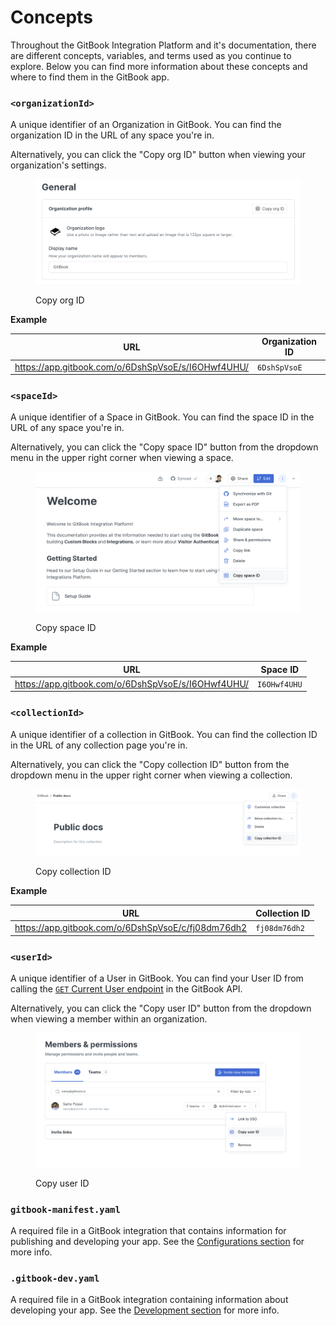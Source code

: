 # Concepts

Throughout the GitBook Integration Platform and it's documentation, there are different concepts, variables, and terms used as you continue to explore. Below you can find more information about these concepts and where to find them in the GitBook app.

### `<organizationId>`

A unique identifier of an Organization in GitBook. You can find the organization ID in the URL of any space you're in.&#x20;

Alternatively, you can click the "Copy org ID" button when viewing your organization's settings.

<figure><img src="../.gitbook/assets/organization-id.png" alt=""><figcaption><p>Copy org ID</p></figcaption></figure>

**Example**

| URL                                                | Organization ID |
| -------------------------------------------------- | --------------- |
| https://app.gitbook.com/o/6DshSpVsoE/s/I6OHwf4UHU/ | `6DshSpVsoE`    |

### `<spaceId>`

A unique identifier of a Space in GitBook. You can find the space ID in the URL of any space you're in.

Alternatively, you can click the "Copy space ID" button from the dropdown menu in the upper right corner when viewing a space.

<figure><img src="../.gitbook/assets/space-id.png" alt=""><figcaption><p>Copy space ID</p></figcaption></figure>

**Example**

| URL                                                | Space ID     |
| -------------------------------------------------- | ------------ |
| https://app.gitbook.com/o/6DshSpVsoE/s/I6OHwf4UHU/ | `I6OHwf4UHU` |

### `<collectionId>`

A unique identifier of a collection in GitBook. You can find the collection ID in the URL of any collection page you're in.

Alternatively, you can click the "Copy collection ID" button from the dropdown menu in the upper right corner when viewing a collection.

<figure><img src="../.gitbook/assets/collection-id.png" alt=""><figcaption><p>Copy collection ID</p></figcaption></figure>

**Example**

| URL                                                | Collection ID |
| -------------------------------------------------- | ------------- |
| https://app.gitbook.com/o/6DshSpVsoE/c/fj08dm76dh2 | `fj08dm76dh2` |

### `<userId>`

A unique identifier of a User in GitBook. You can find your User ID from calling the [`GET` Current User endpoint](../gitbook-api/reference/users.md#get-current-user) in the GitBook API.

Alternatively, you can click the "Copy user ID" button from the dropdown when viewing a member within an organization.

<figure><img src="../.gitbook/assets/user-id.png" alt=""><figcaption><p>Copy user ID</p></figcaption></figure>

### `gitbook-manifest.yaml`

A required file in a GitBook integration that contains information for publishing and developing your app. See the [Configurations section](../integrations/configurations.md) for more info.

### `.gitbook-dev.yaml`

A required file in a GitBook integration containing information about developing your app. See the [Development section](development.md) for more info.
